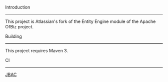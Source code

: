 Introduction
****

This project is Atlassian's fork of the Entity Engine module of the Apache OfBiz project.

Building
****

This project requires Maven 3.

CI
****

[JBAC](https://jira-bamboo.internal.atlassian.com/browse/OFBIZ-ENTITY)

